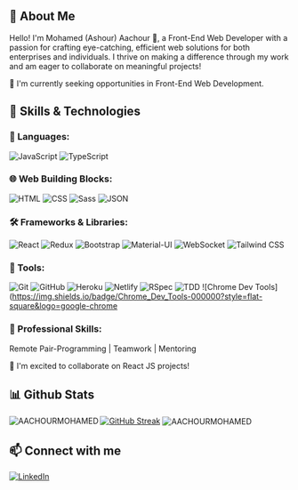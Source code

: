 ## 🌟 About Me

Hello! I'm Mohamed (Ashour) Aachour 👋, a Front-End Web Developer with a passion for crafting eye-catching, efficient web solutions for both enterprises and individuals. I thrive on making a difference through my work and am eager to collaborate on meaningful projects!

🎯 I'm currently seeking opportunities in Front-End Web Development.

## 🚀 Skills & Technologies

### 🎨 Languages:

![JavaScript](https://img.shields.io/badge/JavaScript-F7DF1E?style=flat-square&logo=javascript&logoColor=black) ![TypeScript](https://img.shields.io/badge/TypeScript-3178C6?style=flat-square&logo=typescript&logoColor=white)

### 🌐 Web Building Blocks:

![HTML](https://img.shields.io/badge/HTML-E34F26?style=flat-square&logo=html5&logoColor=white) ![CSS](https://img.shields.io/badge/CSS-1572B6?style=flat-square&logo=css3&logoColor=white) ![Sass](https://img.shields.io/badge/Sass-CC6699?style=flat-square&logo=sass&logoColor=white) ![JSON](https://img.shields.io/badge/JSON-000000?style=flat-square&logo=json&logoColor=white)

### 🛠️ Frameworks & Libraries:

![React](https://img.shields.io/badge/React-61DAFB?style=flat-square&logo=react&logoColor=white) ![Redux](https://img.shields.io/badge/Redux-764ABC?style=flat-square&logo=redux&logoColor=white) ![Bootstrap](https://img.shields.io/badge/Bootstrap-7952B3?style=flat-square&logo=bootstrap&logoColor=white) ![Material-UI](https://img.shields.io/badge/Material--UI-0081CB?style=flat-square&logo=material-ui&logoColor=white) ![WebSocket](https://img.shields.io/badge/WebSocket-000000?style=flat-square&logo=socket.io&logoColor=white) ![Tailwind CSS](https://img.shields.io/badge/Tailwind_CSS-38B2AC?style=flat-square&logo=tailwind-css&logoColor=white)

### 🔧 Tools:

![Git](https://img.shields.io/badge/Git-F05032?style=flat-square&logo=git&logoColor=white) ![GitHub](https://img.shields.io/badge/GitHub-181717?style=flat-square&logo=github&logoColor=white) ![Heroku](https://img.shields.io/badge/Heroku-430098?style=flat-square&logo=heroku&logoColor=white) ![Netlify](https://img.shields.io/badge/Netlify-00C7B7?style=flat-square&logo=netlify&logoColor=white) ![RSpec](https://img.shields.io/badge/RSpec-000000?style=flat-square&logo=ruby&logoColor=white) ![TDD](https://img.shields.io/badge/TDD-000000?style=flat-square&logo=test-driven-development&logoColor=white) ![Chrome Dev Tools](https://img.shields.io/badge/Chrome_Dev_Tools-000000?style=flat-square&logo=google-chrome

### 💼 Professional Skills:

Remote Pair-Programming | Teamwork | Mentoring

🤝 I'm excited to collaborate on React JS projects!

## 📊 Github Stats

[![GitHub Streak](https://streak-stats.demolab.com?user=AACHOURMOHAMED&theme=github-dark&border=DADADA&ring=4C8EDA&fire=DD7A22&dates=4C8EDA)](https://git.io/streak-stats)
<img align="left" src="https://github-readme-stats.vercel.app/api/top-langs?username=AACHOURMOHAMED&amp;show_icons=true&theme=github_dark" alt="AACHOURMOHAMED" />
<img align="center" src="https://github-readme-stats.vercel.app/api?username=AACHOURMOHAMED&amp;show_icons=true&theme=github_dark&amp;count_private=true" alt="AACHOURMOHAMED" />

## 📫 Connect with me

[![LinkedIn](https://img.shields.io/badge/LinkedIn-blue?style=flat&logo=linkedin)](https://www.linkedin.com/in/mohamed-aachour-25405b215/)



